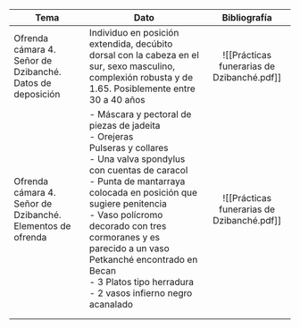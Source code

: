 
| Tema                                                       | Dato                                                                                                                                                                                                                                                                                                                                                                          |                Bibliografía                |
| ---------------------------------------------------------- | ----------------------------------------------------------------------------------------------------------------------------------------------------------------------------------------------------------------------------------------------------------------------------------------------------------------------------------------------------------------------------- | :----------------------------------------: |
| Ofrenda cámara 4. Señor de Dzibanché. Datos de deposición  | Individuo en posición extendida, decúbito dorsal con la cabeza en el sur, sexo masculino, complexión robusta y de 1.65. Posiblemente entre 30 a 40 años                                                                                                                                                                                                                       | ![[Prácticas funerarias de Dzibanché.pdf]] |
| Ofrenda cámara 4. Señor de Dzibanché. Elementos de ofrenda | - Máscara y pectoral de piezas de jadeita<br>- Orejeras<br>Pulseras y collares<br>- Una valva spondylus con cuentas de caracol<br>- Punta de mantarraya colocada en posición que sugiere penitencia<br>- Vaso polícromo decorado con tres cormoranes y es parecido a un vaso Petkanché encontrado en Becan<br>- 3 Platos tipo herradura<br>- 2 vasos infierno negro acanalado | ![[Prácticas funerarias de Dzibanché.pdf]] |
|                                                            |                                                                                                                                                                                                                                                                                                                                                                               |                                            |
|                                                            |                                                                                                                                                                                                                                                                                                                                                                               |                                            |
